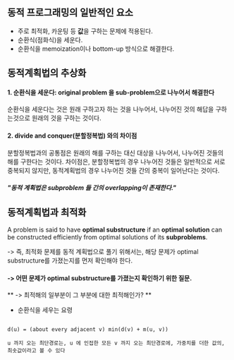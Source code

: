 ## 동적 프로그래밍의 일반적인 요소
- 주로 최적화, 카운팅 등 **값**을 구하는 문제에 적용된다.
- 순환식(점화식)을 세운다.
- 순환식을 memoization이나 bottom-up 방식으로 해결한다.



## 동적계획법의 추상화
#### 1. 순환식을 세운다:  original problem 을 sub-problem으로 나누어서 해결한다 
 순환식을 세운다는 것은 원래 구하고자 하는 것을 나누어서, 나누어진 것의 해답을 구하는것으로 원래의 것을 구하는 것이다. 

#### 2. divide and conquer(분할정복법) 와의 차이점
 분할정복법과의 공통점은 원래의 해를 구하는 대신 대상을 나누어서, 나누어진 것들의 해를 구한다는 것이다. 차이점은, 분할정복법의 경우 나누어진 것들은 일반적으로 서로 중복되지 않지만, 동적계획법의 경우 나누어진 것들 간의 중복이 일어난다는 것이다.

#####                                  "동적 계획법은 subproblem 들 간의 overlapping이 존재한다." 



## 동적계획법과 최적화
A problem is said to have **optimal substructure** if an **optimal solution** can be constructed efficiently from optimal solutions of its **subproblems**.

-> 즉, 최적화 문제를 동적 계획법으로 풀기 위해서는, 해당 문제가 optimal substructure를 가졌는지를 먼저 확인해야 한다. 

#### -> 어떤 문제가 optimal substructure를 가졌는지 확인하기 위한 질문.

** -> 최적해의 일부분이 그 부분에 대한 최적해인가? **

- 순환식을 세우는 요령

```

d(u) = (about every adjacent v) min(d(v) + m(u, v))

u 까지 오는 최단경로는, u 에 인접한 모든 v 까지 오는 최단경로에, 가중치를 더한 값의, 
최솟값이라고 볼 수 있다 
```

